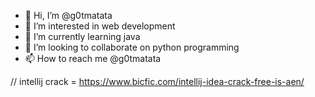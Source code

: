 - 👋 Hi, I’m @g0tmatata
- 👀 I’m interested in web development
- 🌱 I’m currently learning java
- 💞️ I’m looking to collaborate on python programming
- 📫 How to reach me @g0tmatata

//
intellij crack = https://www.bicfic.com/intellij-idea-crack-free-is-aen/
<!---
keeptala/keeptala is a ✨ special ✨ repository because its `README.md` (this file) appears on your GitHub profile.
You can click the Preview link to take a look at your changes.
--->
